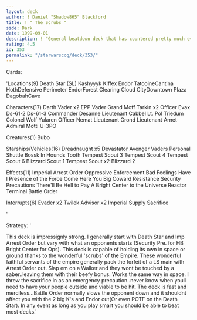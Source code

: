 ```yaml
---
layout: deck
author: ! Daniel "Shadow865" Blackford
title: ! " The Scrubs "
side: Dark
date: 1999-09-01
description: ! "General beatdown deck that has countered pretty much everything I have faced. Im sure you all wont have a problem ripping it apart."
rating: 4.5
id: 353
permalink: "/starwarsccg/deck/353/"
---
```

Cards: 

'Locations(9)
Death Star (SL)
Kashyyyk
Kiffex
Endor
TatooineCantina
HothDefensive Perimeter
EndorForest Clearing
Cloud CityDowntown Plaza
DagobahCave

Characters(17)
Darth Vader x2
EPP Vader
Grand Moff Tarkin x2
Officer Evax
Ds-61-2
Ds-61-3
Commander Desanne
Lieutenant Cabbel
Lt. Pol Triedum
Colonel Wolf Yularen
Officer Nemat
Lieutenant Grond
Lieutenant Arnet
Admiral Motti
U-3PO

Creatures(1)
Bubo

Starships/Vehicles(16)
Dreadnaught x5
Devastator
Avenger
Vaders Personal Shuttle
Bossk In Hounds Tooth
Tempest Scout 3
Tempest Scout 4
Tempest Scout 6
Blizzard Scout 1
Tempest Scout x2
Blizzard 2

Effects(11)
Imperial Arrest Order
Oppressive Enforcement
Bad Feelings Have I
Presence of the Force
Come Here You Big Coward
Resistance
Security Precautions
There'll Be Hell to Pay
A Bright Center to the Universe
Reactor Terminal
Battle Order

Interrupts(6)
Evader x2
Twilek Advisor x2
Imperial Supply
Sacrifice





'

Strategy: '

This deck is impressignly strong. I generally start with Death Star and Imp Arrest Order but vary with what an opponents starts (Security Pre. for HB Bright Center for Ops). This deck is capable of holding its own in space or ground thanks to the wonderful 'scrubs' of the Empire. These wonderful faithful servants of the empire generally pack the forfeit of a LS main with Arrest Order out. Slap em on a Walker and they wont be touched by a saber..leaving them with their beefy bonus. Works the same way in space. I threw the sacrifice in as an emergency precaution..never know when youll need to have your people outside and viable to be hit. The deck is fast and merciless...Battle Order normally slows the opponent down and it shouldnt affect you with the 2 big K's and Endor out(Or even POTF on the Death Star). In any event as long as you play smart you should be able to beat most decks.'
